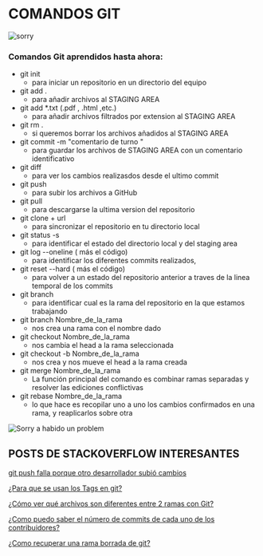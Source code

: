 # COMANDOS GIT
 
![sorry](https://external-content.duckduckgo.com/iu/?u=https%3A%2F%2Ftse3.mm.bing.net%2Fth%3Fid%3DOIP.qUaOuO5jRNeVx7sBoL-XuAAAAA%26pid%3DApi&f=1)
 ### Comandos Git aprendidos hasta ahora:

- git init
  * para iniciar un repositorio en un directorio del equipo
- git add .  
  * para añadir archivos al STAGING AREA  
- git add *.txt   (.pdf , .html ,etc.)
  * para añadir archivos filtrados por extension al STAGING AREA
- git rm .
  * si queremos borrar los archivos añadidos al STAGING AREA
- git commit -m "comentario de turno "
  * para guardar los archivos de STAGING AREA con un comentario identificativo
- git diff
  * para ver los cambios realizasdos desde el ultimo commit  
- git push
  * para subir los archivos a GitHub
- git pull
  * para descargarse la ultima version del repositorio
- git clone + url
  * para sincronizar el repositorio en tu directorio local
- git status -s
  * para identificar el estado del directorio local y del staging area
- git log --oneline ( más el código)
  * para identificar los diferentes commits realizados, 
- git reset --hard ( más el código)
  * para volver a un estado del repositorio anterior a traves de la linea temporal de los commits
- git branch
  * para identificar cual es la rama del repositorio en la que estamos trabajando
- git branch Nombre_de_la_rama
  * nos crea una rama con el nombre dado  
- git  checkout Nombre_de_la_rama
  * nos cambia el head a la rama seleccionada
- git checkout -b Nombre_de_la_rama
  * nos crea y nos mueve el head a la rama creada
- git merge Nombre_de_la_rama
  *  La función principal del comando es combinar ramas separadas y resolver las ediciones conflictivas
- git rebase Nombre_de_la_rama
  * lo que hace es recopilar uno a uno los cambios confirmados en una rama, y reaplicarlos sobre otra



 
![Sorry a habido un problem](https://external-content.duckduckgo.com/iu/?u=https%3A%2F%2Ftse4.mm.bing.net%2Fth%3Fid%3DOIP.yg2DHASe7om_TsIz0E5UuAHaC5%26pid%3DApi&f=1)
 ## POSTS DE STACKOVERFLOW INTERESANTES  


[git push falla porque otro desarrollador subió cambios](https://es.stackoverflow.com/questions/90567/git-push-falla-porque-otro-desarrollador-subi%c3%b3-cambios)

[¿Para que se usan los Tags en git?](https://es.stackoverflow.com/questions/197462/para-qu%c3%a9-se-usan-los-tags-en-git)

[¿Cómo ver qué archivos son diferentes entre 2 ramas con Git?](https://es.stackoverflow.com/questions/1148/c%c3%b3mo-ver-qu%c3%a9-archivos-son-diferentes-entre-2-ramas-con-git)

[¿Como puedo saber el número de commits de cada uno de los contribuidores?](https://es.stackoverflow.com/questions/26741/como-puedo-saber-el-n%c3%bamero-de-commits-de-cada-uno-de-los-contribuidores)

[¿Como recuperar una rama borrada de git?](https://es.stackoverflow.com/questions/103586/como-recuperar-una-rama-borrada-de-git)
